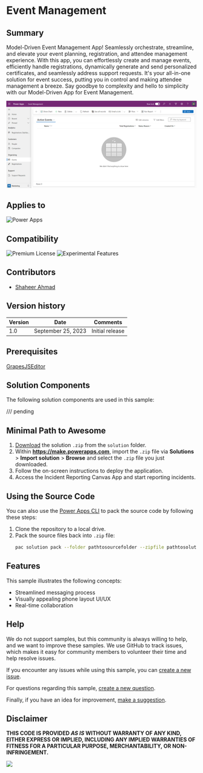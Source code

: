 # Event Management

## Summary

Model-Driven Event Management App! Seamlessly orchestrate, streamline, and elevate your event planning, registration, and attendee management experience. With this app, you can effortlessly create and manage events, efficiently handle registrations, dynamically generate and send personalized certificates, and seamlessly address support requests. It's your all-in-one solution for event success, putting you in control and making attendee management a breeze. Say goodbye to complexity and hello to simplicity with our Model-Driven App for Event Management.

![Screenshot 2023-09-02 130516](./assets/Screenshot%202023-10-21%20142402.png)

## Applies to

![Power Apps](https://img.shields.io/badge/Power%20Apps-Yes-green "Yes")

## Compatibility
![Premium License](https://img.shields.io/badge/Premium%20License-Not%20Required-red.svg "Premium license not required")
![Experimental Features](https://img.shields.io/badge/Experimental%20Features-No-red.svg "Does not rely on experimental features")

## Contributors

* [Shaheer Ahmad](https://github.com/shaheerahmadch)

## Version history

Version|Date|Comments
-------|----|--------
1.0|September 25, 2023|Initial release

## Prerequisites

[GrapesJSEditor](./solutions/grapes-js-editor.zip)

## Solution Components

The following solution components are used in this sample:

/// pending


## Minimal Path to Awesome

1. [Download](./solution/event-management.zip) the solution `.zip` from the `solution` folder.
2. Within **https://make.powerapps.com**, import the `.zip` file via **Solutions** > **Import solution** > **Browse** and select the `.zip` file you just downloaded.
3. Follow the on-screen instructions to deploy the application.
4. Access the Incident Reporting Canvas App and start reporting incidents.

## Using the Source Code

You can also use the [Power Apps CLI](https://aka.ms/pac/docs) to pack the source code by following these steps:

1. Clone the repository to a local drive.
2. Pack the source files back into `.zip` file:
   ```bash
   pac solution pack --folder pathtosourcefolder --zipfile pathtosolution  --processCanvasApps
   ```

## Features

This sample illustrates the following concepts:

* Streamlined messaging process
* Visually appealing phone layout UI/UX
* Real-time collaboration

## Help

We do not support samples, but this community is always willing to help, and we want to improve these samples. We use GitHub to track issues, which makes it easy for  community members to volunteer their time and help resolve issues.

If you encounter any issues while using this sample, you can [create a new issue](https://github.com/pnp/powerapps-samples/issues/new?assignees=&labels=Needs%3A+Triage+%3Amag%3A%2Ctype%3Abug-suspected&template=bug-report.yml&sample=event-management&authors=@shaheerahmadch&title=event-management%20-%20).

For questions regarding this sample, [create a new question](https://github.com/pnp/powerapps-samples/issues/new?assignees=&labels=Needs%3A+Triage+%3Amag%3A%2Ctype%3Abug-suspected&template=question.yml&sample=event-management&authors=@shaheerahmadch&title=event-management%20-%20).

Finally, if you have an idea for improvement, [make a suggestion](https://github.com/pnp/powerapps-samples/issues/new?assignees=&labels=Needs%3A+Triage+%3Amag%3A%2Ctype%3Abug-suspected&template=suggestion.yml&sample=event-management&authors=@shaheerahmadch&title=event-management%20-%20).

## Disclaimer

**THIS CODE IS PROVIDED *AS IS* WITHOUT WARRANTY OF ANY KIND, EITHER EXPRESS OR IMPLIED, INCLUDING ANY IMPLIED WARRANTIES OF FITNESS FOR A PARTICULAR PURPOSE, MERCHANTABILITY, OR NON-INFRINGEMENT.**

<img src="https://m365-visitor-stats.azurewebsites.net/powerplatform-samples/samples/event-management" />